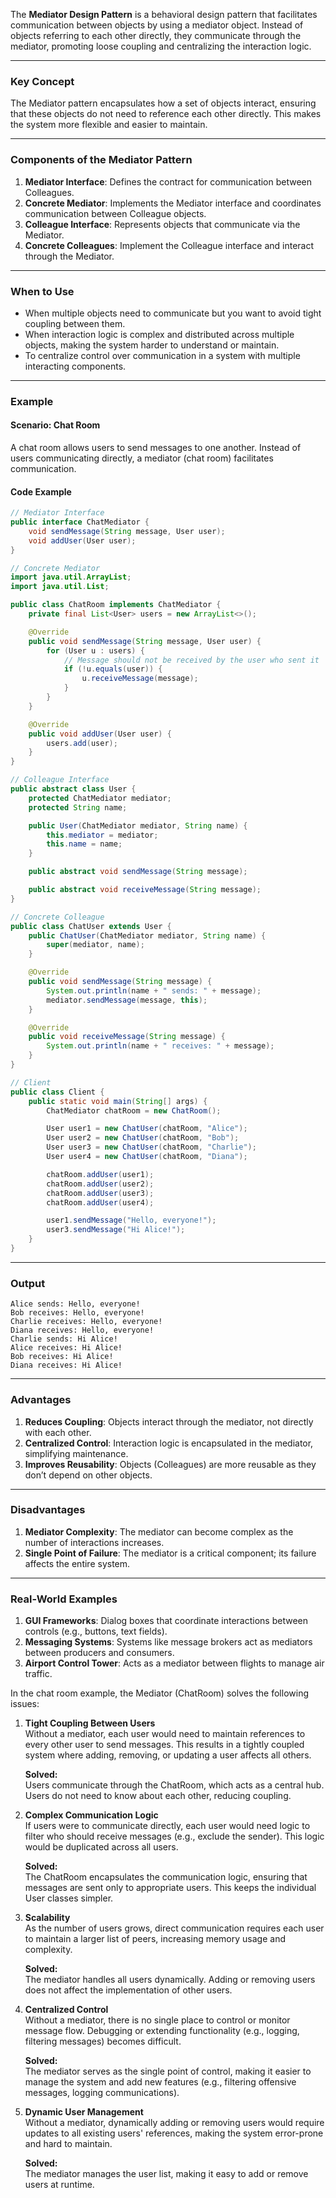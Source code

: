 The **Mediator Design Pattern** is a behavioral design pattern that facilitates communication between objects by using a mediator object. Instead of objects referring to each other directly, they communicate through the mediator, promoting loose coupling and centralizing the interaction logic.

---

### Key Concept

The Mediator pattern encapsulates how a set of objects interact, ensuring that these objects do not need to reference each other directly. This makes the system more flexible and easier to maintain.

---

### Components of the Mediator Pattern

1. **Mediator Interface**: Defines the contract for communication between Colleagues.
2. **Concrete Mediator**: Implements the Mediator interface and coordinates communication between Colleague objects.
3. **Colleague Interface**: Represents objects that communicate via the Mediator.
4. **Concrete Colleagues**: Implement the Colleague interface and interact through the Mediator.

---

### When to Use

- When multiple objects need to communicate but you want to avoid tight coupling between them.
- When interaction logic is complex and distributed across multiple objects, making the system harder to understand or maintain.
- To centralize control over communication in a system with multiple interacting components.

---

### Example

#### Scenario: Chat Room

A chat room allows users to send messages to one another. Instead of users communicating directly, a mediator (chat room) facilitates communication.

#### Code Example

```java
// Mediator Interface
public interface ChatMediator {
    void sendMessage(String message, User user);
    void addUser(User user);
}

// Concrete Mediator
import java.util.ArrayList;
import java.util.List;

public class ChatRoom implements ChatMediator {
    private final List<User> users = new ArrayList<>();

    @Override
    public void sendMessage(String message, User user) {
        for (User u : users) {
            // Message should not be received by the user who sent it
            if (!u.equals(user)) {
                u.receiveMessage(message);
            }
        }
    }

    @Override
    public void addUser(User user) {
        users.add(user);
    }
}

// Colleague Interface
public abstract class User {
    protected ChatMediator mediator;
    protected String name;

    public User(ChatMediator mediator, String name) {
        this.mediator = mediator;
        this.name = name;
    }

    public abstract void sendMessage(String message);

    public abstract void receiveMessage(String message);
}

// Concrete Colleague
public class ChatUser extends User {
    public ChatUser(ChatMediator mediator, String name) {
        super(mediator, name);
    }

    @Override
    public void sendMessage(String message) {
        System.out.println(name + " sends: " + message);
        mediator.sendMessage(message, this);
    }

    @Override
    public void receiveMessage(String message) {
        System.out.println(name + " receives: " + message);
    }
}

// Client
public class Client {
    public static void main(String[] args) {
        ChatMediator chatRoom = new ChatRoom();

        User user1 = new ChatUser(chatRoom, "Alice");
        User user2 = new ChatUser(chatRoom, "Bob");
        User user3 = new ChatUser(chatRoom, "Charlie");
        User user4 = new ChatUser(chatRoom, "Diana");

        chatRoom.addUser(user1);
        chatRoom.addUser(user2);
        chatRoom.addUser(user3);
        chatRoom.addUser(user4);

        user1.sendMessage("Hello, everyone!");
        user3.sendMessage("Hi Alice!");
    }
}
```

---

### Output

```
Alice sends: Hello, everyone!
Bob receives: Hello, everyone!
Charlie receives: Hello, everyone!
Diana receives: Hello, everyone!
Charlie sends: Hi Alice!
Alice receives: Hi Alice!
Bob receives: Hi Alice!
Diana receives: Hi Alice!
```

---

### Advantages

1. **Reduces Coupling**: Objects interact through the mediator, not directly with each other.
2. **Centralized Control**: Interaction logic is encapsulated in the mediator, simplifying maintenance.
3. **Improves Reusability**: Objects (Colleagues) are more reusable as they don’t depend on other objects.

---

### Disadvantages

1. **Mediator Complexity**: The mediator can become complex as the number of interactions increases.
2. **Single Point of Failure**: The mediator is a critical component; its failure affects the entire system.

---

### Real-World Examples

1. **GUI Frameworks**: Dialog boxes that coordinate interactions between controls (e.g., buttons, text fields).
2. **Messaging Systems**: Systems like message brokers act as mediators between producers and consumers.
3. **Airport Control Tower**: Acts as a mediator between flights to manage air traffic.


In the chat room example, the Mediator (ChatRoom) solves the following issues:

1. **Tight Coupling Between Users**  
    Without a mediator, each user would need to maintain references to every other user to send messages. This results in a tightly coupled system where adding, removing, or updating a user affects all others.
    
    **Solved:**  
    Users communicate through the ChatRoom, which acts as a central hub. Users do not need to know about each other, reducing coupling.
    
2. **Complex Communication Logic**  
    If users were to communicate directly, each user would need logic to filter who should receive messages (e.g., exclude the sender). This logic would be duplicated across all users.
    
    **Solved:**  
    The ChatRoom encapsulates the communication logic, ensuring that messages are sent only to appropriate users. This keeps the individual User classes simpler.
    
3. **Scalability**  
    As the number of users grows, direct communication requires each user to maintain a larger list of peers, increasing memory usage and complexity.
    
    **Solved:**  
    The mediator handles all users dynamically. Adding or removing users does not affect the implementation of other users.
    
4. **Centralized Control**  
    Without a mediator, there is no single place to control or monitor message flow. Debugging or extending functionality (e.g., logging, filtering messages) becomes difficult.
    
    **Solved:**  
    The mediator serves as the single point of control, making it easier to manage the system and add new features (e.g., filtering offensive messages, logging communications).
    
5. **Dynamic User Management**  
    Without a mediator, dynamically adding or removing users would require updates to all existing users' references, making the system error-prone and hard to maintain.
    
    **Solved:**  
    The mediator manages the user list, making it easy to add or remove users at runtime.